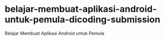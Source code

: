 # belajar-membuat-aplikasi-android-untuk-pemula-dicoding-submission
Belajar Membuat Aplikasi Android untuk Pemula
